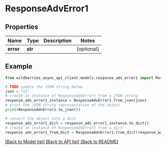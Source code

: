 # ResponseAdvError1


## Properties

Name | Type | Description | Notes
------------ | ------------- | ------------- | -------------
**error** | **str** |  | [optional] 

## Example

```python
from wildberries_async_api_client.models.response_adv_error1 import ResponseAdvError1

# TODO update the JSON string below
json = "{}"
# create an instance of ResponseAdvError1 from a JSON string
response_adv_error1_instance = ResponseAdvError1.from_json(json)
# print the JSON string representation of the object
print(ResponseAdvError1.to_json())

# convert the object into a dict
response_adv_error1_dict = response_adv_error1_instance.to_dict()
# create an instance of ResponseAdvError1 from a dict
response_adv_error1_from_dict = ResponseAdvError1.from_dict(response_adv_error1_dict)
```
[[Back to Model list]](../README.md#documentation-for-models) [[Back to API list]](../README.md#documentation-for-api-endpoints) [[Back to README]](../README.md)


